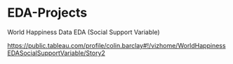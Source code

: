 # EDA-Projects
World Happiness Data EDA (Social Support Variable)

https://public.tableau.com/profile/colin.barclay#!/vizhome/WorldHappinessEDASocialSupportVariable/Story2
